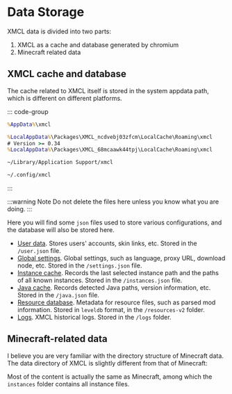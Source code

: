 

# Data Storage

XMCL data is divided into two parts:

1. XMCL as a cache and database generated by chromium
2. Minecraft related data

## XMCL cache and database

The cache related to XMCL itself is stored in the system appdata path, which is different on different platforms.

::: code-group
```cmd [Windows]
%AppData%\xmcl
```
```cmd [Windows (APPX/appinstaller)]
%LocalAppData%\Packages\XMCL_ncdvebj03zfcm\LocalCache\Roaming\xmcl
# Version >= 0.34
%LocalAppData%\Packages\XMCL_68mcaawk44tpj\LocalCache\Roaming\xmcl
```
```sh [macOS]
~/Library/Application Support/xmcl
```
```sh [Linux]
~/.config/xmcl
```
:::

:::warning Note
Do not delete the files here unless you know what you are doing.
:::

Here you will find some `json` files used to store various configurations, and the database will also be stored here.

- [User data](../protocol/user.md). Stores users' accounts, skin links, etc. Stored in the `/user.json` file.
- [Global settings](../protocol/setting.md). Global settings, such as language, proxy URL, download node, etc. Stored in the `/settings.json` file.
- [Instance cache](../protocol/instance.md). Records the last selected instance path and the paths of all known instances. Stored in the `/instances.json` file.
- [Java cache](../protocol/java.md). Records detected Java paths, version information, etc. Stored in the `/java.json` file.
- [Resource database](../protocol/resources.md). Metadata for resource files, such as parsed mod information. Stored in `leveldb` format, in the `/resources-v2` folder.
- [Logs](../protocol/logs.md). XMCL historical logs. Stored in the `/logs` folder.

## Minecraft-related data

I believe you are very familiar with the directory structure of Minecraft data.
The data directory of XMCL is slightly different from that of Minecraft:

<script setup>
import CentraProjectTree from '../../../src/components/CentraProjectTree.vue'
</script>

<CentraProjectTree />

Most of the content is actually the same as Minecraft, among which the `instances` folder contains all instance files.